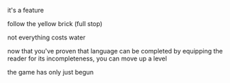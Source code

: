 it's a feature

follow the yellow brick (full stop)

not everything costs water

now that you've proven that language can be completed by equipping the reader for its incompleteness, you can move up a level

the game has only just begun
